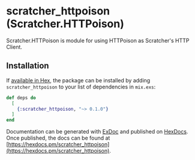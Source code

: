 # scratcher_httpoison (Scratcher.HTTPoison)

Scratcher.HTTPoison is module for using HTTPoison as Scratcher's HTTP Client.

## Installation

If [available in Hex](https://hex.pm/docs/publish), the package can be installed
by adding `scratcher_httpoison` to your list of dependencies in `mix.exs`:

```elixir
def deps do
  [
    {:scratcher_httpoison, "~> 0.1.0"}
  ]
end
```

Documentation can be generated with [ExDoc](https://github.com/elixir-lang/ex_doc)
and published on [HexDocs](https://hexdocs.pm). Once published, the docs can
be found at [https://hexdocs.pm/scratcher_httpoison](https://hexdocs.pm/scratcher_httpoison).

